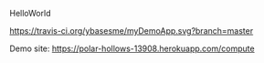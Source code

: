 HelloWorld

https://travis-ci.org/ybasesme/myDemoApp.svg?branch=master

Demo site: https://polar-hollows-13908.herokuapp.com/compute
